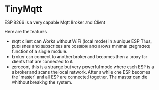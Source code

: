 # TinyMqtt
ESP 8266 is a very capable Mqtt Broker and Client

Here are the features
- mqtt client can Works without WiFi (local mode) in a unique ESP
  Thus, publishes and subscribes are possible and allows
  minimal (degraded) function of a single module.
- broker can connect to another broker and becomes then a
  proxy for clients that are connected to it.
- zeroconf, this is a strange but very powerful mode
  where each ESP is a a broker and scans the local network.
  After a while one ESP becomes the 'master'
  and all ESP are connected together. The master can die
  whithout breaking the system.
